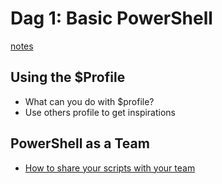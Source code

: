 # Dag 1:  Basic PowerShell 

<a href="./powershell-notes/readme.md">notes</a>


## Using the $Profile
- What can you do with $profile?
- Use others profile to get inspirations 


## PowerShell as a Team

- [How to share your scripts with your team](https://learning-azure.azurewebsites.net/basic-powershell/)


